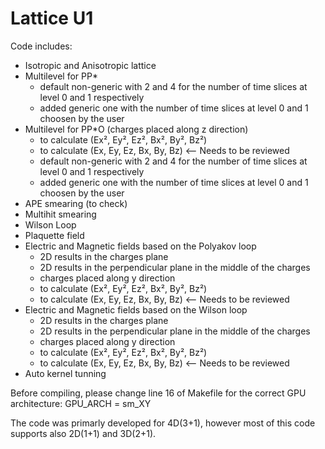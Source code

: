 # Lattice U1

Code includes:
- Isotropic and Anisotropic lattice
- Multilevel for PP*
  - default non-generic with 2 and 4 for the number of time slices at level 0 and 1 respectively
  - added generic one with the number of time slices at level 0 and 1 choosen by the user
- Multilevel for PP*O (charges placed along z direction)
  - to calculate (Ex², Ey², Ez², Bx², By², Bz²)
  - to calculate (Ex, Ey, Ez, Bx, By, Bz)  <-- Needs to be reviewed
  - default non-generic with 2 and 4 for the number of time slices at level 0 and 1 respectively
  - added generic one with the number of time slices at level 0 and 1 choosen by the user
- APE smearing (to check)
- Multihit smearing
- Wilson Loop
- Plaquette field
- Electric and Magnetic fields based on the Polyakov loop
  - 2D results in the charges plane
  - 2D results in the perpendicular plane in the middle of the charges
  - charges placed along y direction
  - to calculate (Ex², Ey², Ez², Bx², By², Bz²)
  - to calculate (Ex, Ey, Ez, Bx, By, Bz)  <-- Needs to be reviewed
- Electric and Magnetic fields based on the Wilson loop
  - 2D results in the charges plane
  - 2D results in the perpendicular plane in the middle of the charges
  - charges placed along y direction
  - to calculate (Ex², Ey², Ez², Bx², By², Bz²)
  - to calculate (Ex, Ey, Ez, Bx, By, Bz)  <-- Needs to be reviewed
- Auto kernel tunning

Before compiling, please change line 16 of Makefile for the correct GPU architecture:
GPU_ARCH = sm_XY

The code was primarly developed for 4D(3+1), however most of this code supports also 2D(1+1) and 3D(2+1).
